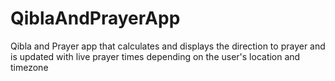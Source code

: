 # QiblaAndPrayerApp
Qibla and Prayer app that calculates and displays the direction to prayer and is updated with live prayer times depending on the user's location and timezone
